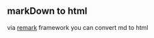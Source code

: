
## markDown to html
via [remark](https://dev.to/jameswallis/how-to-use-the-remark-markdown-converters-with-next-js-projects-a8a) framework you can convert md to html

